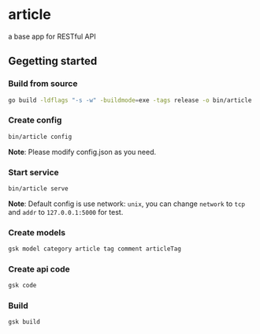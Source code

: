 # article

a base app for RESTful API

## Gegetting started

### Build from source

```bash
go build -ldflags "-s -w" -buildmode=exe -tags release -o bin/article
```

### Create config

```bash
bin/article config
```

**Note**: Please modify config.json as you need.

### Start service

```bash
bin/article serve
```

**Note**: Default config is use network: `unix`, you can change `network` to `tcp` and `addr` to `127.0.0.1:5000` for test.

### Create models

```bash
gsk model category article tag comment articleTag
```

### Create api code

```bash
gsk code
```

### Build

```bash
gsk build
```